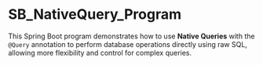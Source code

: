 # SB_NativeQuery_Program
This Spring Boot program demonstrates how to use **Native Queries** with the `@Query` annotation to perform database operations directly using raw SQL, allowing more flexibility and control for complex queries.
